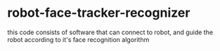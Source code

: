 # robot-face-tracker-recognizer
this code consists of software that can connect to robot, and  guide the robot according to it's face recognition algorithm
